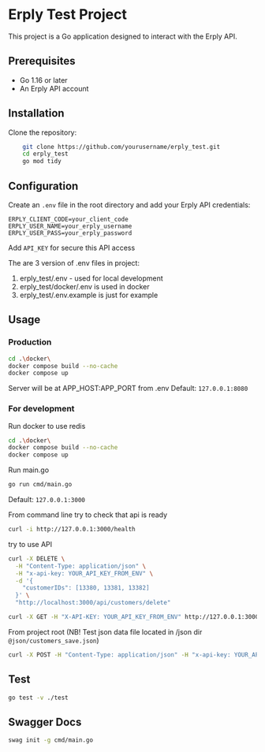 # Erply Test Project

This project is a Go application designed to interact with the Erply API.

## Prerequisites
- Go 1.16 or later
- An Erply API account

## Installation
Clone the repository:
```sh
    git clone https://github.com/yourusername/erply_test.git
    cd erply_test
    go mod tidy
```
## Configuration
Create an `.env` file in the root directory and add your Erply API credentials:
```
ERPLY_CLIENT_CODE=your_client_code
ERPLY_USER_NAME=your_erply_username
ERPLY_USER_PASS=your_erply_password
```

Add ```API_KEY``` for secure this API access

The are 3 version of .env files in project:
1) erply_test/.env - used for local development
2) erply_test/docker/.env is used in docker
3) erply_test/.env.example is just for example

## Usage
### Production
```sh
cd .\docker\
docker compose build --no-cache
docker compose up
```
Server will be at APP_HOST:APP_PORT from .env
Default: ```127.0.0.1:8080```

### For development
Run docker to use redis
```sh
cd .\docker\
docker compose build --no-cache
docker compose up
```
Run main.go
```sh
go run cmd/main.go
```
Default: ```127.0.0.1:3000```

From command line
try to check that api is ready
```sh
curl -i http://127.0.0.1:3000/health
```

try to use API 
```sh
curl -X DELETE \
  -H "Content-Type: application/json" \
  -H "x-api-key: YOUR_API_KEY_FROM_ENV" \
  -d '{
    "customerIDs": [13380, 13381, 13382]
  }' \
  "http://localhost:3000/api/customers/delete"
```
```sh
curl -X GET -H "X-API-KEY: YOUR_API_KEY_FROM_ENV" http://127.0.0.1:3000/api/customers?pageNo=1&recordsOnPage=50
```

From project root (NB! Test json data file located in /json dir ```@json/customers_save.json```)
```sh
curl -X POST -H "Content-Type: application/json" -H "x-api-key: YOUR_API_KEY_FROM_ENV" -d @json/customers_save.json "http://127.0.0.1:3000/api/customers/save"
```

## Test
```sh
go test -v ./test
```

## Swagger Docs
```sh
swag init -g cmd/main.go  
```